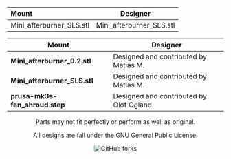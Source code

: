 <p align="center"></p>
<table>
    <thead>
        <tr>
            <th align="left">Mount</th>
            <th align="center">Designer</th>
        </tr>
    </thead>
    <tbody>
        <tr>
            <td align="left">Mini_afterburner_SLS.stl</td>
            <td align="center">Mini_afterburner_SLS.stl</td>
        </tr>
    </tbody>
</table>
<p></p>

</div>

|Mount|Designer|
|--|--|
|**Mini_afterburner_0.2.stl**|Designed and contributed by Matias M.|
|**Mini_afterburner_SLS.stl**|Designed and contributed by Matias M.   |
|**prusa-mk3s-fan_shroud.step**|Designed and contributed by Olof Ogland.|

</div>

<p align="center" ></p>

</div>

</div>

<p align="center" >Parts may not fit perfectly or perform as well as original.</p>
<p align="center" > All designs are fall under the GNU General Public License.</p>
</div>

<div align="center" >

  ![GitHub forks](https://img.shields.io/github/forks/keyquesttech/Rtv6)
